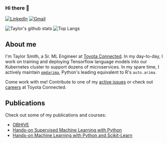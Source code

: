 ### Hi there 👋
[![LinkedIn](https://img.shields.io/badge/-Taylor_Smith-blue?style=flat&logo=Linkedin&logoColor=white&link=https://www.linkedin.com/in/taylorgsmith/)](https://www.linkedin.com/in/taylorgsmith/)
[![Gmail](https://img.shields.io/badge/-tgsmith61591@gmail.com-D14836?style=flat&logo=Gmail&logoColor=white&link=mailto:tgsmith61591@gmail.com)](mailto:tgsmith61591@gmail.com)

![Taylor's github stats](https://github-readme-stats.vercel.app/api?username=tgsmith61591&show_icons=true)
![Top Langs](https://github-readme-stats.vercel.app/api/top-langs/?username=tgsmith61591&layout=compact)

## About me

I'm Taylor Smith, a Sr. ML Engineer at [Toyota Connected](https://toyotaconnected.net/). In my day-to-day, I work on training and deploying Tensorflow language models into our Kubernetes cluster to support dozens of microservices. In my spare time, I actively maintain [`pmdarima`](https://github.com/alkaline-ml/pmdarima), Python's leading equivalent to R's `auto.arima`.

Come work with me! Contribute to one of my [active issues](https://github.com/alkaline-ml/pmdarima/issues) or check out [careers](https://toyotaconnected.net/careers) at Toyota Connected.

## Publications

Check out some of my publications and courses:

* [OBHIVE](https://s3.us-east-2.amazonaws.com/toyota-connected-assets/pdf/obhive.pdf)
* [Hands-on Supervised Machine Learning with Python](https://www.packtpub.com/big-data-and-business-intelligence/hands-supervised-machine-learning-python-video)
* [Hands-on Machine Learning with Python and Scikit-Learn](https://www.packtpub.com/big-data-and-business-intelligence/hands-machine-learning-python-and-scikit-learn-video)

<!--
**tgsmith61591/tgsmith61591** is a ✨ _special_ ✨ repository because its `README.md` (this file) appears on your GitHub profile.

Here are some ideas to get you started:

- 🔭 I’m currently working on ...
- 🌱 I’m currently learning ...
- 👯 I’m looking to collaborate on ...
- 🤔 I’m looking for help with ...
- 💬 Ask me about ...
- 📫 How to reach me: ...
- 😄 Pronouns: ...
- ⚡ Fun fact: ...
-->
